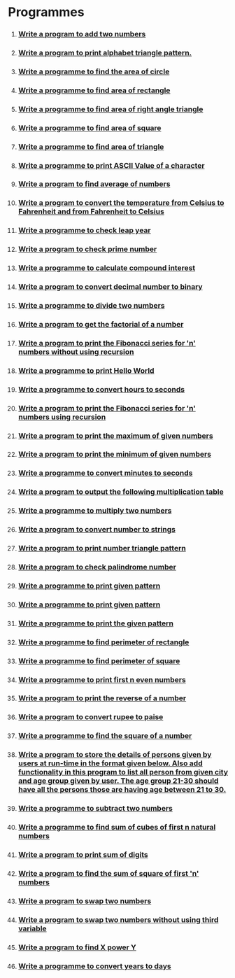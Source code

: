 # Programmes

1. ### [Write a program to add two numbers](./add-two-numbers/)
2. ### [Write a program to print alphabet triangle pattern.](./alphabet-triangle-pattern/)
3. ### [Write a programme to find the area of circle](./area-of-circle/)
4. ### [Write a programme to find area of rectangle](./area-of-rectangle/)
5. ### [Write a programme to find area of right angle triangle](area-of-right-angle-triangle)
6. ### [Write a programme to find area of square](./area-of-square/)
7. ### [Write a programme to find area of triangle](./area-of-triangle/)
8. ### [Write a programme to print ASCII Value of a character](./ascii-value/)
9. ### [Write a program to find average of numbers](./average-of-numbers/)
10. ### [Write a program to convert the temperature from Celsius to Fahrenheit and from Fahrenheit to Celsius](./celsius-to-fahrenheit/)
11. ### [Write a programme to check leap year](./check-leap-year/)
12. ### [Write a program to check prime number](./check-prime-number/)
13. ### [Write a programme to calculate compound interest](./compound-interest-calculator/)
14. ### [Write a program to convert decimal number to binary](./decimal-to-binary/)
15. ### [Write a programme to divide two numbers](./divide-two-numbers/)
16. ### [Write a program to get the factorial of a number](./factorial/)
17. ### [Write a program to print the Fibonacci series for 'n' numbers without using recursion](./fibonaci-series-without-using-recursion/)
18. ### [Write a programme to print Hello World](./hello-world/)
19. ### [Write a programme to convert hours to seconds](./hours-to-seconds/)
20. ### [Write a program to print the Fibonacci series for 'n' numbers using recursion](./fibonnaci-series-using-recursion/)
21. ### [Write a program to print the maximum of given numbers](./maximum-of-numbers/)
22. ### [Write a program to print the minimum of given numbers](./minimum-of-numbers/)
23. ### [Write a programme to convert minutes to seconds](./minutes-to-seconds/)
24. ### [Write a program to output the following multiplication table](./multiplication-table/)
25. ### [Write a programme to multiply two numbers](./multiply-two-numbers/)
26. ### [Write a program to convert number to strings](./number-to-string/)
27. ### [Write a program to print number triangle pattern](./number-triangle-pattern/)
28. ### [Write a program to check palindrome number](./palindrome-number/)
29. ### [Write a programme to print given pattern](./pattern-1/)
30. ### [Write a programme to print given pattern](./pattern-2/)
31. ### [Write a programme to print the given pattern](./pattern-3/)
32. ### [Write a programme to find perimeter of rectangle](./perimeter-of-rectangle/)
33. ### [Write a programme to find perimeter of square](./perimeter-of-square/)
34. ### [Write a programme to print first n even numbers](print-even-numbers/index.md)
35. ### [Write a program to print the reverse of a number](./reverse-of-a-number/)
36. ### [Write a program to convert rupee to paise](./rupee-to-paise/)
37. ### [Write a programme to find the square of a number](./square-of-number/)
38. ### [Write a program to store the details of persons given by users at run-time in the format given below. Also add functionality in this program to list all person from given city and age group given by user. The age group 21-30 should have all the persons those are having age between 21 to 30.](./store-the-details-of-persons/)
39. ### [Write a programme to subtract two numbers](./subtract-two-numbers/)
40. ### [Write a programme to find sum of cubes of first n natural numbers](./sum-of-cubes/)
41. ### [Write a program to print sum of digits](./sum-of-digits/)
42. ### [Write a program to find the sum of square of first 'n' numbers](./sum-of-square/)
43. ### [Write a program to swap two numbers](./swap-two-numbers/)
44. ### [Write a program to swap two numbers without using third variable](./swap-two-numbers-without-using-third-varible/)
45. ### [Write a program to find X power Y](./x-power-y/)
46. ### [Write a programme to convert years to days](./years-to-days/)
